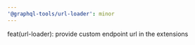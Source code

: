```yaml
---
'@graphql-tools/url-loader': minor
---
```


feat(url-loader): provide custom endpoint url in the extensions

